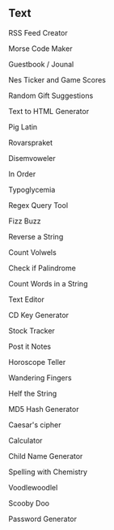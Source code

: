 ## Text

RSS Feed Creator

Morse Code Maker

Guestbook / Jounal

Nes Ticker and Game Scores

Random Gift Suggestions

Text to HTML Generator

Pig Latin

Rovarspraket

Disemvoweler

In Order

Typoglycemia

Regex Query Tool

Fizz Buzz

Reverse a String

Count Volwels

Check if Palindrome

Count Words in a String

Text Editor

CD Key Generator

Stock Tracker

Post it Notes

Horoscope Teller

Wandering Fingers

Helf the String

MD5 Hash Generator

Caesar's cipher

Calculator

Child Name Generator

Spelling with Chemistry

Voodlewoodlel

Scooby Doo

Password Generator
